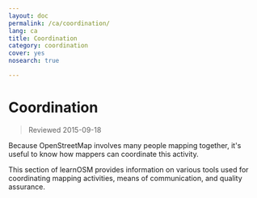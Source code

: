 ```yaml
---
layout: doc
permalink: /ca/coordination/
lang: ca
title: Coordination
category: coordination
cover: yes
nosearch: true

---
```


Coordination
============

> Reviewed 2015-09-18

Because OpenStreetMap involves many people mapping together, it's useful to know how mappers can coordinate this activity.

This section of learnOSM provides information on various tools used for coordinating mapping activities, means of communication, and quality assurance.